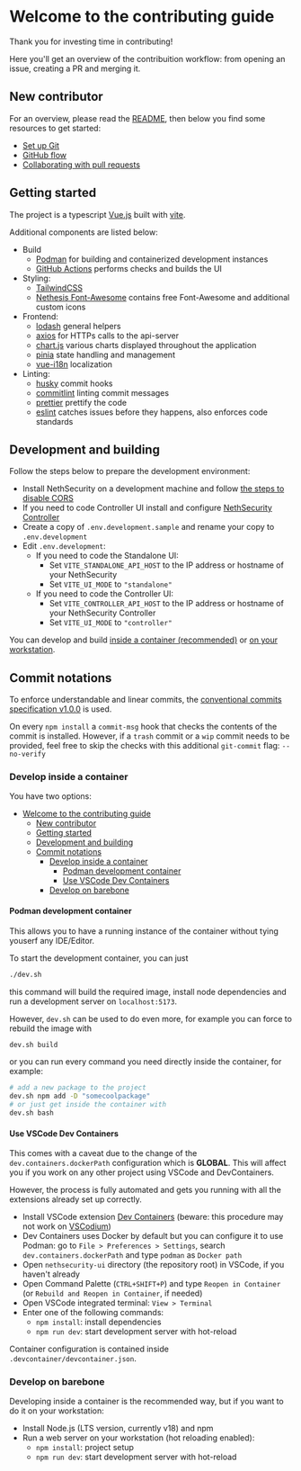 # Welcome to the contributing guide

Thank you for investing time in contributing!

Here you'll get an overview of the contribuition workflow: from opening an issue, creating a PR and merging it.

## New contributor

For an overview, please read the [README](README.md), then below you find some resources to get started:

- [Set up Git](https://docs.github.com/en/get-started/quickstart/set-up-git)
- [GitHub flow](https://docs.github.com/en/get-started/quickstart/github-flow)
- [Collaborating with pull requests](https://docs.github.com/en/github/collaborating-with-pull-requests)

## Getting started

The project is a typescript [Vue.js](https://vuejs.org/guide/introduction.html) built with [vite](https://vitejs.dev/guide/).

Additional components are listed below:

- Build
  - [Podman](https://podman.io/docs) for building and containerized development instances
  - [GitHub Actions](https://docs.github.com/en/actions) performs checks and builds the UI
- Styling:
  - [TailwindCSS](https://tailwindcss.com/docs/installation)
  - [Nethesis Font-Awesome](https://github.com/Nethesis/Font-Awesome) contains free Font-Awesome and additional custom icons
- Frontend:
  - [lodash](https://lodash.com/docs/4.17.15) general helpers
  - [axios](https://axios-http.com/docs/intro) for HTTPs calls to the api-server
  - [chart.js](https://www.chartjs.org/docs/latest/) various charts displayed throughout the application
  - [pinia](https://pinia.vuejs.org/introduction.html) state handling and management
  - [vue-i18n](https://vue-i18n.intlify.dev/guide/introduction.html) localization
- Linting:
  - [husky](https://typicode.github.io/husky/) commit hooks
  - [commitlint](https://commitlint.js.org/#/) linting commit messages
  - [prettier](https://prettier.io/docs/en/) prettify the code
  - [eslint](https://eslint.org/docs/latest/use/getting-started) catches issues before they happens, also enforces code standards

## Development and building

Follow the steps below to prepare the development environment:

- Install NethSecurity on a development machine and follow [the steps to disable CORS](https://nethserver.github.io/nethsecurity/packages/ns-ui/#ui-development)
- If you need to code Controller UI install and configure [NethSecurity Controller](https://github.com/NethServer/nethsecurity-controller)
- Create a copy of `.env.development.sample` and rename your copy to `.env.development`
- Edit `.env.development`:
  - If you need to code the Standalone UI:
    - Set `VITE_STANDALONE_API_HOST` to the IP address or hostname of your NethSecurity
    - Set `VITE_UI_MODE` to `"standalone"`
  - If you need to code the Controller UI:
    - Set `VITE_CONTROLLER_API_HOST` to the IP address or hostname of your NethSecurity Controller
    - Set `VITE_UI_MODE` to `"controller"`

You can develop and build [inside a container (recommended)](#develop-inside-a-container) or [on your workstation](#develop-on-barebone).

## Commit notations

To enforce understandable and linear commits, the [conventional commits specification v1.0.0](https://www.conventionalcommits.org/en/v1.0.0/) is used.

On every `npm install` a `commit-msg` hook that checks the contents of the commit is installed. However, if a `trash` commit or a `wip` commit needs to be provided, feel free to skip the checks with this additional `git-commit` flag: `--no-verify`

### Develop inside a container

You have two options:

- [Welcome to the contributing guide](#welcome-to-the-contributing-guide)
  - [New contributor](#new-contributor)
  - [Getting started](#getting-started)
  - [Development and building](#development-and-building)
  - [Commit notations](#commit-notations)
    - [Develop inside a container](#develop-inside-a-container)
      - [Podman development container](#podman-development-container)
      - [Use VSCode Dev Containers](#use-vscode-dev-containers)
    - [Develop on barebone](#develop-on-barebone)

#### Podman development container

This allows you to have a running instance of the container without tying youserf any IDE/Editor.

To start the development container, you can just

```bash
./dev.sh
```

this command will build the required image, install node dependencies and run a development server on `localhost:5173`.

However, `dev.sh` can be used to do even more, for example you can force to rebuild the image with

```bash
dev.sh build
```

or you can run every command you need directly inside the container, for example:

```bash
# add a new package to the project
dev.sh npm add -D "somecoolpackage"
# or just get inside the container with
dev.sh bash
```

#### Use VSCode Dev Containers

This comes with a caveat due to the change of the `dev.containers.dockerPath` configuration which is **GLOBAL**. This will affect you if you work on any other project using VSCode and DevContainers.

However, the process is fully automated and gets you running with all the extensions already set up correctly.

- Install VSCode extension [Dev Containers](https://marketplace.visualstudio.com/items?itemName=ms-vscode-remote.remote-containers) (beware: this procedure may not work on [VSCodium](https://vscodium.com/))
- Dev Containers uses Docker by default but you can configure it to use Podman: go to `File > Preferences > Settings`, search `dev.containers.dockerPath` and type `podman` as `Docker path`
- Open `nethsecurity-ui` directory (the repository root) in VSCode, if you haven't already
- Open Command Palette (`CTRL+SHIFT+P`) and type `Reopen in Container` (or `Rebuild and Reopen in Container`, if needed)
- Open VSCode integrated terminal: `View > Terminal`
- Enter one of the following commands:
  - `npm install`: install dependencies
  - `npm run dev`: start development server with hot-reload

Container configuration is contained inside `.devcontainer/devcontainer.json`.

### Develop on barebone

Developing inside a container is the recommended way, but if you want to do it on your workstation:

- Install Node.js (LTS version, currently v18) and npm
- Run a web server on your workstation (hot reloading enabled):
  - `npm install`: project setup
  - `npm run dev`: start development server with hot-reload
